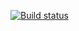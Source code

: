 [![Build status](https://ci.appveyor.com/api/projects/status/8gm96lcr67go0s01?svg=true)](https://ci.appveyor.com/project/Anfisa5/patterns11)